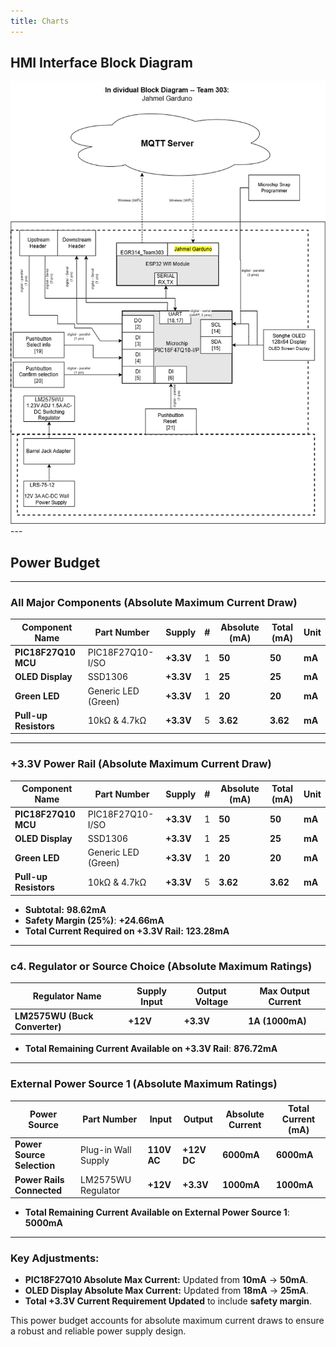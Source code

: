 ```yaml
---
title: Charts
---
```

## HMI Interface Block Diagram 

![3144BlockDiagram](https://github.com/JahmelG10/JahmelG10.github.io/blob/main/3144BlockDiagram.drawio.png?raw=true)---

## Power Budget





---

### All Major Components (Absolute Maximum Current Draw)

| **Component Name**        | **Part Number**       | **Supply** | **#** | **Absolute (mA)** | **Total (mA)** | **Unit** |
|-------------------------|----------------------|-----------|------|----------------|---------------|--------|
| **PIC18F27Q10 MCU**     | PIC18F27Q10-I/SO    | **+3.3V**     | 1    | **50**           | **50**         | **mA**     |
| **OLED Display**        | SSD1306               | **+3.3V**     | 1    | **25**           | **25**         | **mA**     |
| **Green LED**           | Generic LED (Green)   | **+3.3V**     | 1    | **20**           | **20**         | **mA**     |
| **Pull-up Resistors**   | 10kΩ & 4.7kΩ          | **+3.3V**     | 5    | **3.62**         | **3.62**       | **mA**     |

---

### +3.3V Power Rail (Absolute Maximum Current Draw)

| **Component Name**        | **Part Number**       | **Supply** | **#** | **Absolute (mA)** | **Total (mA)** | **Unit** |
|-------------------------|----------------------|-----------|------|----------------|---------------|--------|
| **PIC18F27Q10 MCU**     | PIC18F27Q10-I/SO    | **+3.3V**     | 1    | **50**           | **50**         | **mA**     |
| **OLED Display**        | SSD1306               | **+3.3V**     | 1    | **25**           | **25**         | **mA**     |
| **Green LED**           | Generic LED (Green)   | **+3.3V**     | 1    | **20**           | **20**         | **mA**     |
| **Pull-up Resistors**   | 10kΩ & 4.7kΩ          | **+3.3V**     | 5    | **3.62**         | **3.62**       | **mA**     |

- **Subtotal:** **98.62mA**  
- **Safety Margin (25%)**: **+24.66mA**  
- **Total Current Required on +3.3V Rail:** **123.28mA**  

---

### c4. Regulator or Source Choice (Absolute Maximum Ratings)

| **Regulator Name**     | **Supply Input** | **Output Voltage** | **Max Output Current** |
|----------------------|---------------|----------------|------------------|
| **LM2575WU (Buck Converter)** | **+12V**          | **+3.3V**          | **1A (1000mA)** |

- **Total Remaining Current Available on +3.3V Rail**: **876.72mA**  

---

### External Power Source 1 (Absolute Maximum Ratings)

| **Power Source**      | **Part Number**    | **Input** | **Output** | **Absolute Current** | **Total Current (mA)** |
|--------------------|-----------------|--------|--------|-----------------|----------------|
| **Power Source Selection** | Plug-in Wall Supply | **110V AC**  | **+12V DC** | **6000mA**          | **6000mA**         |
| **Power Rails Connected** | LM2575WU Regulator  | **+12V**     | **+3.3V**   | **1000mA**          | **1000mA**         |

- **Total Remaining Current Available on External Power Source 1**: **5000mA**  

---

### Key Adjustments:
- **PIC18F27Q10 Absolute Max Current:** Updated from **10mA** → **50mA**.
- **OLED Display Absolute Max Current:** Updated from **18mA** → **25mA**.
- **Total +3.3V Current Requirement Updated** to include **safety margin**.

This power budget accounts for absolute maximum current draws to ensure a robust and reliable power supply design.



